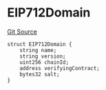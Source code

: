 # EIP712Domain
[Git Source](https://github.com/parseb/willwe/blob/2224ac0edd2345ec0b06622d841db6de03281d90/src/info/EIP712.sol)


```solidity
struct EIP712Domain {
    string name;
    string version;
    uint256 chainId;
    address verifyingContract;
    bytes32 salt;
}
```

